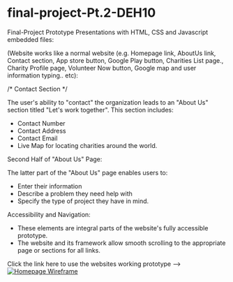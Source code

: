 # final-project-Pt.2-DEH10

Final-Project Prototype Presentations with HTML, CSS and Javascript embedded files:

(Website works like a normal website (e.g. Homepage link, AboutUs link, Contact section, App store button, Google Play button, Charities List page., Charity Profile page, Volunteer Now button, Google map and user information typing.. etc):

/* Contact Section */

The user's ability to "contact" the organization leads to an "About Us" section titled "Let's work together".
This section includes:
- Contact Number
- Contact Address
- Contact Email
- Live Map for locating charities around the world.

Second Half of "About Us" Page:

The latter part of the "About Us" page enables users to:
- Enter their information
- Describe a problem they need help with
- Specify the type of project they have in mind.
  
Accessibility and Navigation:
- These elements are integral parts of the website's fully accessible prototype.
- The website and its framework allow smooth scrolling to the appropriate page or sections for all links.

Click the link here to use the websites working prototype --> [![Homepage Wireframe](https://img.shields.io/badge/Help-Hub-gold)](https://mockitt.wondershare.com/proto/KL4glsqisb0h8abrjoBnPt/sharing?view_mode=device&screen=rbpU8Kle1LgqQFc3J&canvasId=rcU8Kle1TpAyPOKL)

